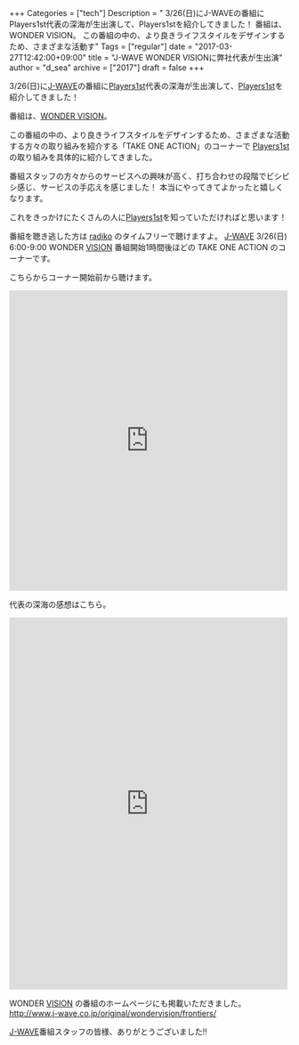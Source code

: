 +++
Categories = ["tech"]
Description = " 3/26(日)にJ-WAVEの番組にPlayers1st代表の深海が生出演して、Players1stを紹介してきました！  番組は、WONDER VISION。  この番組の中の、より良きライフスタイルをデザインするため、さまざまな活動す"
Tags = ["regular"]
date = "2017-03-27T12:42:00+09:00"
title = "J-WAVE WONDER VISIONに弊社代表が生出演"
author = "d_sea"
archive = ["2017"]
draft = false
+++

<body>
<p>3/26(日)に<a href="http://www.j-wave.co.jp/">J-WAVE</a>の番組に<a href="https://players1.st/">Players1st</a>代表の深海が生出演して、<a href="https://players1.st/">Players1st</a>を紹介してきました！</p>




<p>番組は、<a href="http://www.j-wave.co.jp/original/wondervision/">WONDER VISION</a>。</p>




<p>この番組の中の、より良きライフスタイルをデザインするため、さまざまな活動する方々の取り組みを紹介する「TAKE ONE ACTION」のコーナーで <a href="https://players1.st/">Players1st</a> の取り組みを具体的に紹介してきました。</p>




<p>番組スタッフの方々からのサービスへの興味が高く、打ち合わせの段階でビシビシ感じ、サービスの手応えを感じました！
本当にやってきてよかったと嬉しくなります。</p>




<p>これをきっかけにたくさんの人に<a href="https://players1.st/">Players1st</a>を知っていただければと思います！</p>




<p>番組を聴き逃した方は <a class="keyword" href="http://d.hatena.ne.jp/keyword/radiko">radiko</a> のタイムフリーで聴けますよ。
<a class="keyword" href="http://d.hatena.ne.jp/keyword/J-WAVE">J-WAVE</a> 3/26(日) 6:00-9:00 WONDER <a class="keyword" href="http://d.hatena.ne.jp/keyword/VISION">VISION</a>
番組開始1時間後ほどの TAKE ONE ACTION のコーナーです。</p>




<p>こちらからコーナー開始前から聴けます。</p>




<iframe src="https://www.facebook.com/plugins/post.php?href=https%3A%2F%2Fwww.facebook.com%2Fplayers1st.web%2Fposts%2F621722681359576&amp;width=500" width="500" height="540" style="border:none;overflow:hidden" scrolling="no" frameborder="0" allowtransparency="true"></iframe>




<p>代表の深海の感想はこちら。</p>




<iframe src="https://www.facebook.com/plugins/post.php?href=https%3A%2F%2Fwww.facebook.com%2Ffukami%2Fposts%2F10212368640112753&amp;width=500" width="500" height="669" style="border:none;overflow:hidden" scrolling="no" frameborder="0" allowtransparency="true"></iframe>




<p>WONDER <a class="keyword" href="http://d.hatena.ne.jp/keyword/VISION">VISION</a> の番組のホームページにも掲載いただきました。
<a href="http://www.j-wave.co.jp/original/wondervision/frontiers/">http://www.j-wave.co.jp/original/wondervision/frontiers/</a></p>




<p><a class="keyword" href="http://d.hatena.ne.jp/keyword/J-WAVE">J-WAVE</a>番組スタッフの皆様、ありがとうございました‼️</p>

</body>
